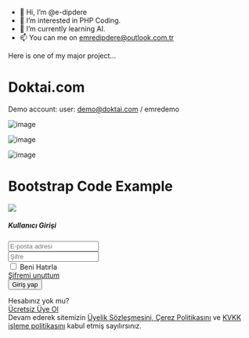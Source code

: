 - 👋 Hi, I’m @e-dipdere
- 👀 I’m interested in PHP Coding.
- 🌱 I’m currently learning AI.
- 📫 You can me on emredipdere@outlook.com.tr

Here is one of my major project...

# Doktai.com

Demo account: user: demo@doktai.com / emredemo

![image](https://github.com/e-dipdere/e-dipdere/assets/169443178/ae42556d-9eb9-4801-8c37-9fdfe4f16f4c)

![image](https://github.com/e-dipdere/e-dipdere/assets/169443178/d9f0ea20-8eba-4bcc-8d1e-4a66dab1c3ec)

![image](https://github.com/e-dipdere/e-dipdere/assets/169443178/38a35df8-39ca-4996-8eef-bcf97ea49030)


# Bootstrap Code Example

<div class="content-wrapper navbar-top navbar-bottom">
<div class="content d-flex justify-content-center align-items-center">
<div class="login-form wmin-sm-400">
<div class="login-bg">
<div class="card mb-0">
<div class="card-body">

<form action="" method="post" class="login-form">

<div class="login_result"></div>
<div class="text-center mb-3 position-relative">
<img src="/EmreExample/images/login/login.png" class="w-25"> 
<h5 class="mb-0"><span>Kullanıcı Girişi</span></h5> 
<span class="d-block text-muted"></span>
</div>

<div class="form-group form-group-feedback form-group-feedback-left">
<div class="form-group">
<div class=""><input type="text" placeholder="E-posta adresi" name="email" class="form-control"></div> 
<div class="invalid-feedback"></div>
</div> 
<div class="form-control-feedback"><i class="icon-user text-muted"></i></div>
</div> 

<div class="form-group form-group-feedback form-group-feedback-left">
<div class="form-group">
<div class=""><input type="password" placeholder="Şifre" name="sifre" class="form-control"></div> 
<div class="invalid-feedback"></div>
</div> 
<div class="form-control-feedback"><i class="icon-lock2 text-muted"></i></div>
</div> 

<div class="form-group d-flex align-items-center">
<div class="">
<div class="mb-0 custom-control custom-checkbox">
<input type="checkbox" class="custom-control-input" value="true">
<label class="custom-control-label">Beni Hatırla</label>
</div> 
<div class="mt-1 invalid-feedback"></div>
</div> 
<a href="/forgot-password" class="ml-auto">Şifremi unuttum</a>
</div> 

<div class="b-overlay-wrap position-relative">
<button type="submit" class="btn btn-primary btn-block">Giriş yap</button>
</div>

</form> 

<div class="form-group text-center text-muted content-divider mt-3">
<span class="px-2 rounded-round">Hesabınız yok mu?</span>
</div> 

<div class="form-group">
<a href="/register" class="btn btn-secondary-pattern font-weight-bold text-primary btn-block">Ücretsiz Üye Ol</a>
</div> 

<div class="form-text text-muted text-center">
Devam ederek sitemizin <a href="/page/uyelik-sozlesmesi-ve-cerez-politikasi" target="_blank">Üyelik Sözleşmesini, Çerez Politikasını</a> ve <a href="/page/kvkk-politikasi" target="_blank">KVKK işleme politikasını</a> kabul etmiş sayılırsınız.
</div>

</div>
</div>
</div>
</div>
</div>
</div>
